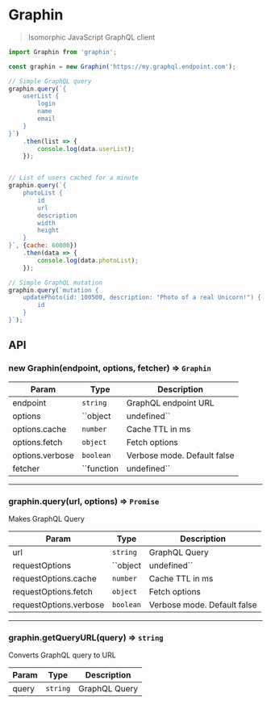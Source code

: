 # Graphin
> Isomorphic JavaScript GraphQL client

```js
import Graphin from 'graphin';

const graphin = new Graphin('https://my.graphql.endpoint.com');

// Simple GraphQL query
graphin.query(`{
	userList {
		login
		name
		email
	}
}`)
	.then(list => {
		console.log(data.userList);
	});


// List of users cached for a minute
graphin.query(`{
	photoList {
		id
		url
		description
		width
		height
	}
}`, {cache: 60000})
	.then(data => {
		console.log(data.photoList);
	});

// Simple GraphQL mutation
graphin.query(`mutation {
	updatePhoto(id: 100500, description: "Photo of a real Unicorn!") {
		id
	}
}`);
```

## API

### new Graphin(endpoint, options, fetcher) ⇒ ``Graphin``

| Param | Type | Description |
| --- | --- | --- |
| endpoint | ``string`` | GraphQL endpoint URL |
| options | ``object|undefined`` | Graphin requests options. Default {} |
| options.cache | ``number`` | Cache TTL in ms |
| options.fetch | ``object`` | Fetch options |
| options.verbose | ``boolean`` | Verbose mode. Default false |
| fetcher | ``function|undefined`` | Fetch function (url, options) => Promise. Default fetch |

-----------------

### graphin.query(url, options) ⇒ ``Promise``
Makes GraphQL Query

| Param | Type | Description |
| --- | --- | --- |
| url | ``string`` | GraphQL Query |
| requestOptions | ``object|undefined`` | Request options. Default {} |
| requestOptions.cache | ``number`` | Cache TTL in ms |
| requestOptions.fetch | ``object`` | Fetch options |
| requestOptions.verbose | ``boolean`` | Verbose mode. Default false |

-----------------

### graphin.getQueryURL(query) ⇒ ``string``
Converts GraphQL query to URL

| Param | Type | Description |
| --- | --- | --- |
| query | ``string`` | GraphQL Query |
